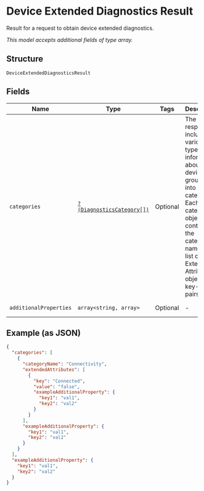 
# Device Extended Diagnostics Result

Result for a request to obtain device extended diagnostics.

*This model accepts additional fields of type array.*

## Structure

`DeviceExtendedDiagnosticsResult`

## Fields

| Name | Type | Tags | Description | Getter | Setter |
|  --- | --- | --- | --- | --- | --- |
| `categories` | [`?(DiagnosticsCategory[])`](../../doc/models/diagnostics-category.md) | Optional | The response includes various types of information about the device, grouped into categories. Each category object contains the category name and a list of Extended Attribute objects as key-value pairs. | getCategories(): ?array | setCategories(?array categories): void |
| `additionalProperties` | `array<string, array>` | Optional | - | findAdditionalProperty(string key): array | additionalProperty(string key, array value): void |

## Example (as JSON)

```json
{
  "categories": [
    {
      "categoryName": "Connectivity",
      "extendedAttributes": [
        {
          "key": "Connected",
          "value": "false",
          "exampleAdditionalProperty": {
            "key1": "val1",
            "key2": "val2"
          }
        }
      ],
      "exampleAdditionalProperty": {
        "key1": "val1",
        "key2": "val2"
      }
    }
  ],
  "exampleAdditionalProperty": {
    "key1": "val1",
    "key2": "val2"
  }
}
```

